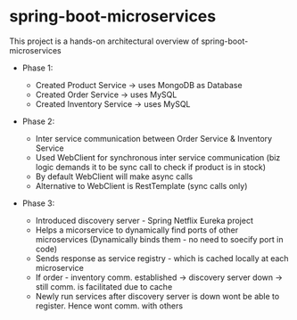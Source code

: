 # spring-boot-microservices
This project is a hands-on architectural overview of spring-boot-microservices

* Phase 1:
  * Created Product Service -> uses MongoDB as Database
  * Created Order Service -> uses MySQL
  * Created Inventory Service -> uses MySQL
 
* Phase 2:
  * Inter service communication between Order Service & Inventory Service
  * Used WebClient for synchronous inter service communication (biz logic demands it to be sync call to check if product is in stock)
  * By default WebClient will make async calls
  * Alternative to WebClient is RestTemplate (sync calls only)

* Phase 3:
  * Introduced discovery server - Spring Netflix Eureka project
  * Helps a micorservice to dynamically find ports of other microservices (Dynamically binds them - no need to soecify port in code)
  * Sends response as service registry - which is cached locally at each microservice
  * If order - inventory comm. established -> discovery server down -> still comm. is facilitated due to cache
  * Newly run services after discovery server is down wont be able to register. Hence wont comm. with others
